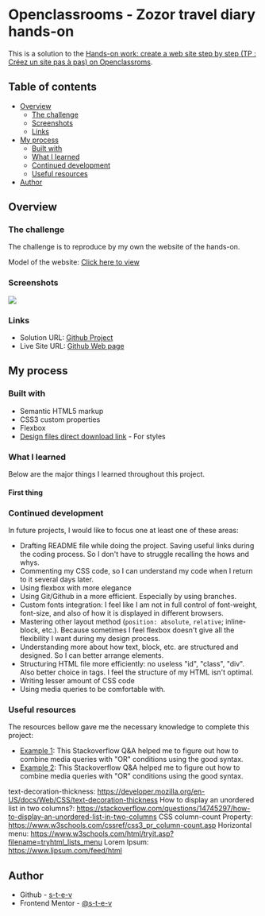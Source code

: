 # Openclassrooms - Zozor travel diary hands-on

This is a solution to the [Hands-on work: create a web site step by step (TP : Créez un site pas à pas) on Openclassroms](https://openclassrooms.com/fr/courses/1603881-apprenez-a-creer-votre-site-web-avec-html5-et-css3/1606688-tp-creez-un-site-pas-a-pas).

## Table of contents

- [Overview](#overview)
  - [The challenge](#the-challenge)
  - [Screenshots](#screenshots)
  - [Links](#links)
- [My process](#my-process)
  - [Built with](#built-with)
  - [What I learned](#what-i-learned)
  - [Continued development](#continued-development)
  - [Useful resources](#useful-resources)
- [Author](#author)

## Overview

### The challenge

The challenge is to reproduce by my own the website of the hands-on.

Model of the website: [Click here to view](model.jpg)


### Screenshots

![](screenshot.jpg)

### Links

- Solution URL: [Github Project](https://github.com/s-t-e-v/zozor-travel-diary)
- Live Site URL: [Github Web page](https://s-t-e-v.github.io/zozor-travel-diary/)

## My process

### Built with

- Semantic HTML5 markup
- CSS3 custom properties
- Flexbox
- [Design files direct download link](https://course.oc-static.com/ftp-tutos/cours/html-css/p3/ch4/tp_images_polices.zip) - For styles

### What I learned

Below are the major things I learned throughout this project.

#### First thing

### Continued development

In future projects, I would like to focus one at least one of these areas:

- Drafting README file while doing the project. Saving useful links during the coding process. So I don't have to struggle recalling the hows and whys.
- Commenting my CSS code, so I can understand my code when I return to it several days later.
- Using flexbox with more elegance
- Using Git/Github in a more efficient. Especially by using branches.
- Custom fonts integration: I feel like I am not in full control of font-weight, font-size, and also of how it is displayed in different browsers.
- Mastering other layout method (`position: absolute`, `relative`; inline-block, etc.). Because sometimes I feel flexbox doesn't give all the flexibility I want during my design process.
- Understanding more about how text, block, etc. are structured and designed. So I can better arrange elements.
- Structuring HTML file more efficiently: no useless "id", "class", "div". Also better choice in tags. I feel the structure of my HTML isn't optimal.
- Writing lesser amount of CSS code
- Using media queries to be comfortable with.

### Useful resources

The resources bellow gave me the necessary knowledge to complete this project:
- [Example 1](https://examplle1.com): This Stackoverflow Q&A helped me to figure out how to combine media queries with "OR" conditions using the good syntax.
- [Example 2](https://examplle2.com): This Stackoverflow Q&A helped me to figure out how to combine media queries with "OR" conditions using the good syntax.


text-decoration-thickness: https://developer.mozilla.org/en-US/docs/Web/CSS/text-decoration-thickness
How to display an unordered list in two columns?: https://stackoverflow.com/questions/14745297/how-to-display-an-unordered-list-in-two-columns
CSS column-count Property: https://www.w3schools.com/cssref/css3_pr_column-count.asp
Horizontal menu: https://www.w3schools.com/html/tryit.asp?filename=tryhtml_lists_menu
Lorem Ipsum: https://www.lipsum.com/feed/html

## Author

- Github - [s-t-e-v](https://github.com/s-t-e-v)
- Frontend Mentor - [@s-t-e-v](https://www.frontendmentor.io/profile/s-t-e-v)

